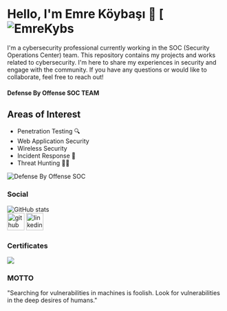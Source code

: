 # Hello, I'm Emre Köybaşı 👋 [![EmreKybs](https://img.shields.io/badge/MadeBy-EmreKybs-blue)
I'm a cybersecurity professional currently working in the SOC (Security Operations Center) team.
This repository contains my projects and works related to cybersecurity. I'm here to share my experiences in security and engage with the community. If you have any questions or would like to collaborate, feel free to reach out!

#### Defense By Offense SOC TEAM

## Areas of Interest
- Penetration Testing 🔍
- Web Application Security
- Wireless Security
- Incident Response 🚨
- Threat Hunting 🕵️‍♂️


![Defense By Offense SOC](https://github.com/emrekybs/emrekybs/blob/main/1.jpg)

### Social
![GitHub stats](https://github-readme-stats.vercel.app/api?username=emrekybs&show_icons=true)  
[<img src='https://cdn.jsdelivr.net/npm/simple-icons@3.0.1/icons/github.svg' alt='github' height='40'>](https://github.com/emrekybs)  [<img src='https://cdn.jsdelivr.net/npm/simple-icons@3.0.1/icons/linkedin.svg' alt='linkedin' height='40'>](https://www.linkedin.com/in/emre-koybasi/)  

### Certificates
<img src="https://github.com/emrekybs/emrekybs/blob/main/Certificate.png">

### MOTTO
"Searching for vulnerabilities in machines is foolish. Look for vulnerabilities in the deep desires of humans."
